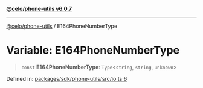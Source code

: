 [**@celo/phone-utils v6.0.7**](../README.md)

***

[@celo/phone-utils](../globals.md) / E164PhoneNumberType

# Variable: E164PhoneNumberType

> `const` **E164PhoneNumberType**: `Type`\<`string`, `string`, `unknown`\>

Defined in: [packages/sdk/phone-utils/src/io.ts:6](https://github.com/celo-org/developer-tooling/blob/master/packages/sdk/phone-utils/src/io.ts#L6)
